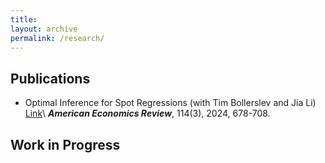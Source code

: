 ```yaml
---
title:  
layout: archive
permalink: /research/
---
```


  
 

## Publications

  * Optimal Inference for Spot Regressions (with Tim Bollerslev and Jia Li) [Link](https://www.aeaweb.org/articles?id=10.1257/aer.20221338)\\
    _**American Economics Review**_, 114(3), 2024, 678-708.

## Work in Progress
